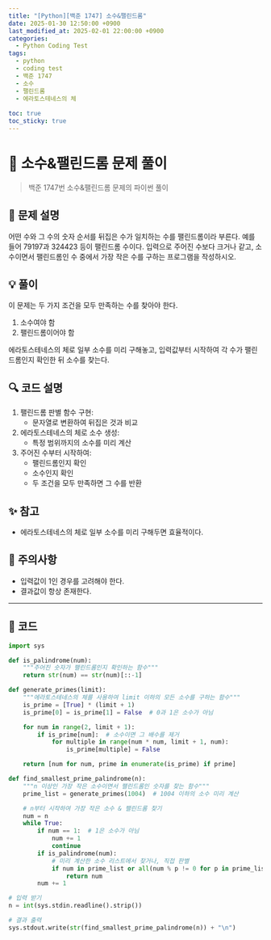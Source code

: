 ```yaml
---
title: "[Python][백준 1747] 소수&팰린드롬"
date: 2025-01-30 12:50:00 +0900
last_modified_at: 2025-02-01 22:00:00 +0900
categories:
  - Python Coding Test
tags:
  - python
  - coding test
  - 백준 1747
  - 소수
  - 팰린드롬
  - 에라토스테네스의 체
    
toc: true
toc_sticky: true
---
```


# 🔄 소수&팰린드롬 문제 풀이

> 백준 1747번 소수&팰린드롬 문제의 파이썬 풀이

## 📝 문제 설명

어떤 수와 그 수의 숫자 순서를 뒤집은 수가 일치하는 수를 팰린드롬이라 부른다. 예를 들어 79197과 324423 등이 팰린드롬 수이다. 입력으로 주어진 수보다 크거나 같고, 소수이면서 팰린드롬인 수 중에서 가장 작은 수를 구하는 프로그램을 작성하시오.

## 💡 풀이

이 문제는 두 가지 조건을 모두 만족하는 수를 찾아야 한다.
1. 소수여야 함
2. 팰린드롬이어야 함

에라토스테네스의 체로 일부 소수를 미리 구해놓고, 입력값부터 시작하여 각 수가 팰린드롬인지 확인한 뒤 소수를 찾는다.

## 🔍 코드 설명

1. 팰린드롬 판별 함수 구현:
   - 문자열로 변환하여 뒤집은 것과 비교
2. 에라토스테네스의 체로 소수 생성:
   - 특정 범위까지의 소수를 미리 계산
3. 주어진 수부터 시작하여:
   - 팰린드롬인지 확인
   - 소수인지 확인
   - 두 조건을 모두 만족하면 그 수를 반환

## ✨ 참고

- 에라토스테네스의 체로 일부 소수를 미리 구해두면 효율적이다.

## 🎯 주의사항

- 입력값이 1인 경우를 고려해야 한다.
- 결과값이 항상 존재한다.

---

## 📝 코드

```python
import sys

def is_palindrome(num):
    """주어진 숫자가 팰린드롬인지 확인하는 함수"""
    return str(num) == str(num)[::-1]

def generate_primes(limit):
    """에라토스테네스의 체를 사용하여 limit 이하의 모든 소수를 구하는 함수"""
    is_prime = [True] * (limit + 1)
    is_prime[0] = is_prime[1] = False  # 0과 1은 소수가 아님

    for num in range(2, limit + 1):
        if is_prime[num]:  # 소수이면 그 배수를 제거
            for multiple in range(num * num, limit + 1, num):
                is_prime[multiple] = False

    return [num for num, prime in enumerate(is_prime) if prime]

def find_smallest_prime_palindrome(n):
    """n 이상인 가장 작은 소수이면서 팰린드롬인 숫자를 찾는 함수"""
    prime_list = generate_primes(1004)  # 1004 이하의 소수 미리 계산

    # n부터 시작하여 가장 작은 소수 & 팰린드롬 찾기
    num = n
    while True:
        if num == 1:  # 1은 소수가 아님
            num += 1
            continue
        if is_palindrome(num):
            # 미리 계산한 소수 리스트에서 찾거나, 직접 판별
            if num in prime_list or all(num % p != 0 for p in prime_list if p * p <= num):
                return num
        num += 1

# 입력 받기
n = int(sys.stdin.readline().strip())

# 결과 출력
sys.stdout.write(str(find_smallest_prime_palindrome(n)) + "\n")
``` 